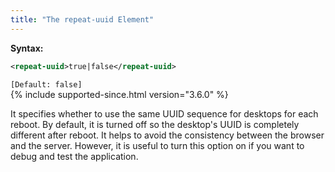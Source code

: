 ```yaml
---
title: "The repeat-uuid Element"
---
```


**Syntax:**

```xml
<repeat-uuid>true|false</repeat-uuid>
```

`[Default: false]`  
{% include supported-since.html version="3.6.0" %}

It specifies whether to use the same UUID sequence for desktops for each
reboot. By default, it is turned off so the desktop's UUID is completely
different after reboot. It helps to avoid the consistency between the
browser and the server. However, it is useful to turn this option on if
you want to debug and test the application.


